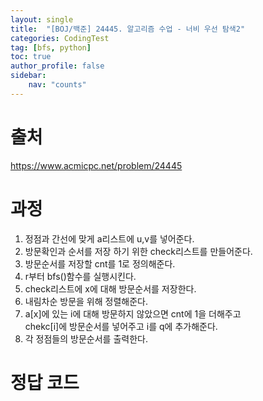 ```yaml
---
layout: single
title:  "[BOJ/백준] 24445. 알고리즘 수업 - 너비 우선 탐색2"
categories: CodingTest
tag: [bfs, python]
toc: true
author_profile: false
sidebar:
    nav: "counts"
---
```


# 출처
<https://www.acmicpc.net/problem/24445>



  
  
# 과정

1. 정점과 간선에 맞게 a리스트에 u,v를 넣어준다.
2. 방문확인과 순서를 저장 하기 위한 check리스트를 만들어준다.
3. 방문순서를 저장할 cnt를 1로 정의해준다.
4. r부터 bfs()함수를 실행시킨다.
5. check리스트에 x에 대해 방문순서를 저장한다.
6. 내림차순 방문을 위해 정렬해준다.
7. a[x]에 있는 i에 대해 방문하지 않았으면 cnt에 1을 더해주고  
chekc[i]에 방문순서를 넣어주고 i를 q에 추가해준다.
8. 각 정점들의 방문순서를 출력한다.



# 정답 코드

<script src="https://gist.github.com/kghees/58e8afe8acbe3c9b8fdd2c8c50099497.js"></script>
  
    




